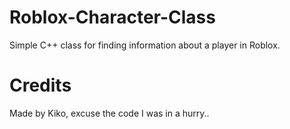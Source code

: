 # Roblox-Character-Class
Simple C++ class for finding information about a player in Roblox.

# Credits
Made by Kiko, excuse the code I was in a hurry..
